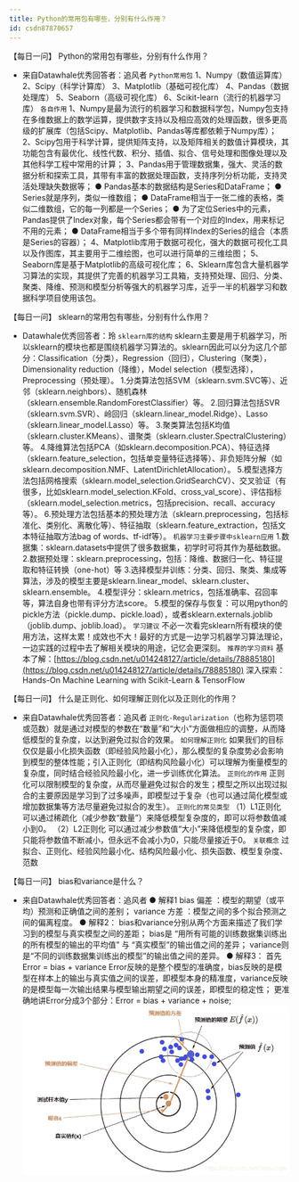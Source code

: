 ```yaml
---
title: Python的常用包有哪些，分别有什么作用？
id: csdn87870657
---
```


【每日一问】
Python的常用包有哪些，分别有什么作用？

*   来自Datawhale优秀回答者：追风者
    `Python常用包`
    1、Numpy（数值运算库）
    2、Scipy（科学计算库）
    3、Matplotlib（基础可视化库）
    4、Pandas（数据处理库）
    5、Seaborn（高级可视化库）
    6、Scikit-learn（流行的机器学习库）
    `各自作用`
    1、Numpy是最为流行的机器学习和数据科学包，Numpy包支持在多维数据上的数学运算，提供数字支持以及相应高效的处理函数，很多更高级的扩展库（包括Scipy、Matplotlib、Pandas等库都依赖于Numpy库）；
    2、Scipy包用于科学计算，提供矩阵支持，以及矩阵相关的数值计算模块，其功能包含有最优化、线性代数、积分、插值、拟合、信号处理和图像处理以及其他科学工程中常用的计算；
    3、Pandas用于管理数据集，强大、灵活的数据分析和探索工具，其带有丰富的数据处理函数，支持序列分析功能，支持灵活处理缺失数据等；
    ● Pandas基本的数据结构是Series和DataFrame；
    ● Series就是序列，类似一维数组；
    ● DataFrame相当于一张二维的表格，类似二维数组，它的每一列都是一个Series；
    ● 为了定位Series中的元素，Pandas提供了Index对象，每个Series都会带有一个对应的Index，用来标记不用的元素；
    ● DataFrame相当于多个带有同样Index的Series的组合（本质是Series的容器）；
    4、Matplotlib库用于数据可视化，强大的数据可视化工具以及作图库，其主要用于二维绘图，也可以进行简单的三维绘图；
    5、Seaborn库是基于Matplotlib的高级可视化库；
    6、Sklearn库包含大量机器学习算法的实现，其提供了完善的机器学习工具箱，支持预处理、回归、分类、聚类、降维、预测和模型分析等强大的机器学习库，近乎一半的机器学习和数据科学项目使用该包。

【每日一问】
sklearn的常用包有哪些，分别有什么作用？

*   Datawhale优秀回答者：玲
    `sklearn库的结构`
    sklearn主要是用于机器学习，所以sklearn的模块也都是围绕机器学习算法的。sklearn因此可以分为这几个部分：Classification（分类），Regression（回归），Clustering（聚类），Dimensionality reduction（降维），Model selection（模型选择），Preprocessing（预处理）。
    1.分类算法包括SVM（sklearn.svm.SVC等）、近邻（sklearn.neighbors）、随机森林（sklearn.ensemble.RandomForestClassifier）等。
    2.回归算法包括SVR（sklearn.svm.SVR）、岭回归（sklearn.linear_model.Ridge）、Lasso（sklearn.linear_model.Lasso）等。
    3.聚类算法包括K均值（sklearn.cluster.KMeans）、谱聚类（sklearn.cluster.SpectralClustering）等。
    4.降维算法包括PCA（如sklearn.decomposition.PCA）、特征选择（sklearn.feature_selection，包括单变量特征选择等）、非负矩阵分解（如sklearn.decomposition.NMF、LatentDirichletAllocation）。
    5.模型选择方法包括网格搜索（sklearn.model_selection.GridSearchCV）、交叉验证（有很多，比如sklearn.model_selection.KFold、cross_val_score）、评估指标（sklearn.model_selection.metrics，包括precision、recall、accuracy等）。
    6.预处理方法包括基本的预处理方法（sklearn.preprocessing，包括标准化、类别化、离散化等）、特征抽取（sklearn.feature_extraction，包括文本特征抽取方法bag of words、tf-idf等）。
    `机器学习主要步骤中sklearn应用`
    1.数据集：sklearn.datasets中提供了很多数据集，初学时可将其作为基础数据。
    2.数据预处理：sklearn.preprocessing，包括：降维、数据归一化、特征提取和特征转换（one-hot）等
    3.选择模型并训练：分类、回归、聚类、集成等算法，涉及的模型主要是sklearn.linear_model、sklearn.cluster、sklearn.ensemble。
    4.模型评分：sklearn.metrics，包括准确率、召回率等，算法自身也带有评分方法score。
    5.模型的保存与恢复：可以用python的pickle方法（pickle.dump、pickle.load），或者sklearn.externals.joblib（joblib.dump、joblib.load）。
    `学习建议`
    不必一次看完sklearn所有模块的使用方法，这样太累！成效也不大！最好的方式是一边学习机器学习算法理论，一边实践的过程中去了解相关模块的用途，记忆会更深刻。
    `推荐的学习资料`
    基本了解：[https://blog.csdn.net/u014248127/article/details/78885180](https://blog.csdn.net/u014248127/article/details/78885180)
    深入探索：Hands-On Machine Learning with Scikit-Learn & TensorFlow

【每日一问】
什么是正则化、如何理解正则化以及正则化的作用？

*   来自Datawhale优秀回答者：追风者
    `正则化-Regularization`（也称为惩罚项或范数）就是通过对模型的参数在“数量”和“大小”方面做相应的调整，从而降低模型的复杂度，以达到避免过拟合的效果。
    `如何理解正则化`
    如果我们的目标仅仅是最小化损失函数（即经验风险最小化），那么模型的复杂度势必会影响到模型的整体性能；引入正则化（即结构风险最小化）可以理解为衡量模型的复杂度，同时结合经验风险最小化，进一步训练优化算法。
    `正则化的作用`
    正则化可以限制模型的复杂度，从而尽量避免过拟合的发生；模型之所以出现过拟合的主要原因是学习到了过多噪声，即模型过于复杂（也可以通过简化模型或增加数据集等方法尽量避免过拟合的发生）。
    `正则化的常见类型`
    （1）L1正则化
    可以通过稀疏化（减少参数“数量”）来降低模型复杂度的，即可以将参数值减小到0。
    （2）L2正则化
    可以通过减少参数值“大小”来降低模型的复杂度，即只能将参数值不断减小，但永远不会减小为0，只能尽量接近于0。
    `关联概念`
    过拟合、正则化、经验风险最小化、结构风险最小化、损失函数、模型复杂度、范数

【每日一问】
bias和variance是什么？

*   来自Datawhale优秀回答者：追风者
    ● 解释1
    bias 偏差 ：模型的期望（或平均）预测和正确值之间的差别；
    variance 方差 ：模型之间的多个拟合预测之间的偏离程度。
    ● 解释2：
    bias和variance分别从两个方面来描述了我们学习到的模型与真实模型之间的差距；
    bias是 “用所有可能的训练数据集训练出的所有模型的输出的平均值” 与 “真实模型”的输出值之间的差异；
    variance则是“不同的训练数据集训练出的模型”的输出值之间的差异。
    ● 解释3：
    首先 Error = bias + variance
    Error反映的是整个模型的准确度，bias反映的是模型在样本上的输出与真实值之间的误差，即模型本身的精准度，variance反映的是模型每一次输出结果与模型输出期望之间的误差，即模型的稳定性；
    更准确地讲Error分成3个部分：Error = bias + variance + noise;
    ![在这里插入图片描述](../img/7868f2626e4b210d77a8c854cf742585.png)